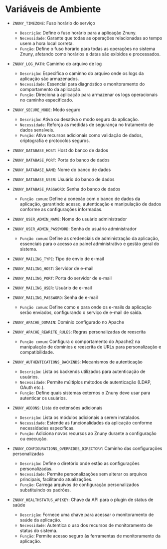 # Variáveis de Ambiente

* `ZNUNY_TIMEZONE`: Fuso horário do serviço  
    * `Descrição`: Define o fuso horário para a aplicação Znuny.  
    * `Necessidade`: Garante que todas as operações relacionadas ao tempo usem a hora local correta.  
    * `Função`: Define o fuso horário para todas as operações no sistema Znuny, afetando como horários e datas são exibidos e processados.  

* `ZNUNY_LOG_PATH`: Caminho do arquivo de log  
    * `Descrição`: Especifica o caminho do arquivo onde os logs da aplicação são armazenados.  
    * `Necessidade`: Essencial para diagnóstico e monitoramento do comportamento da aplicação.  
    * `Função`: Direciona a aplicação para armazenar os logs operacionais no caminho especificado.  

* `ZNUNY_SECURE_MODE`: Modo seguro  
    * `Descrição`: Ativa ou desativa o modo seguro da aplicação.  
    * `Necessidade`: Reforça as medidas de segurança no tratamento de dados sensíveis.  
    * `Função`: Ativa recursos adicionais como validação de dados, criptografia e protocolos seguros.  

* `ZNUNY_DATABASE_HOST`: Host do banco de dados  
* `ZNUNY_DATABASE_PORT`: Porta do banco de dados  
* `ZNUNY_DATABASE_NAME`: Nome do banco de dados  
* `ZNUNY_DATABASE_USER`: Usuário do banco de dados  
* `ZNUNY_DATABASE_PASSWORD`: Senha do banco de dados  
    * `Função comum`: Define a conexão com o banco de dados da aplicação, garantindo acesso, autenticação e manipulação de dados conforme as configurações informadas.  

* `ZNUNY_USER_ADMIN_NAME`: Nome do usuário administrador  
* `ZNUNY_USER_ADMIN_PASSWORD`: Senha do usuário administrador  
    * `Função comum`: Define as credenciais de administração da aplicação, essenciais para o acesso ao painel administrativo e gestão geral do sistema.  

* `ZNUNY_MAILING_TYPE`: Tipo de envio de e-mail  
* `ZNUNY_MAILING_HOST`: Servidor de e-mail  
* `ZNUNY_MAILING_PORT`: Porta do servidor de e-mail  
* `ZNUNY_MAILING_USER`: Usuário de e-mail  
* `ZNUNY_MAILING_PASSWORD`: Senha de e-mail  
    * `Função comum`: Define como e para onde os e-mails da aplicação serão enviados, configurando o serviço de e-mail de saída.  

* `ZNUNY_APACHE_DOMAIN`: Domínio configurado no Apache  
* `ZNUNY_APACHE_REWRITE_RULES`: Regras personalizadas de reescrita  
    * `Função comum`: Configura o comportamento do Apache2 na manipulação de domínios e reescrita de URLs para personalização e compatibilidade.  

* `ZNUNY_AUTHENTICATIONS_BACKENDS`: Mecanismos de autenticação  
    * `Descrição`: Lista os backends utilizados para autenticação de usuários.  
    * `Necessidade`: Permite múltiplos métodos de autenticação (LDAP, OAuth etc.).  
    * `Função`: Define quais sistemas externos o Znuny deve usar para autenticar os usuários.  

* `ZNUNY_ADDONS`: Lista de extensões adicionais  
    * `Descrição`: Lista os módulos adicionais a serem instalados.  
    * `Necessidade`: Estende as funcionalidades da aplicação conforme necessidades específicas.  
    * `Função`: Adiciona novos recursos ao Znuny durante a configuração ou execução.  

* `ZNUNY_CONFIGURATIONS_OVERRIDES_DIRECTORY`: Caminho das configurações personalizadas  
    * `Descrição`: Define o diretório onde estão as configurações personalizadas.  
    * `Necessidade`: Permite personalizações sem alterar os arquivos principais, facilitando atualizações.  
    * `Função`: Carrega arquivos de configuração personalizados substituindo os padrões.  

* `ZNUNY_HEALTHSTATUS_APIKEY`: Chave da API para o plugin de status de saúde  
    * `Descrição`: Fornece uma chave para acessar o monitoramento de saúde da aplicação.  
    * `Necessidade`: Autentica o uso dos recursos de monitoramento de status do sistema.  
    * `Função`: Permite acesso seguro às ferramentas de monitoramento da aplicação.  
